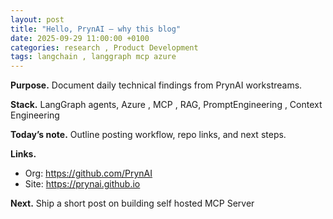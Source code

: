 ```yaml
---
layout: post
title: "Hello, PrynAI — why this blog"
date: 2025-09-29 11:00:00 +0100
categories: research , Product Development
tags: langchain , langgraph mcp azure
---
```


**Purpose.** Document daily technical findings from PrynAI workstreams.

**Stack.** LangGraph agents, Azure , MCP , RAG, PromptEngineering , Context Engineering

**Today’s note.** Outline posting workflow, repo links, and next steps.

**Links.**
- Org: https://github.com/PrynAI
- Site: https://prynai.github.io

**Next.** Ship a short post on building self hosted MCP Server
